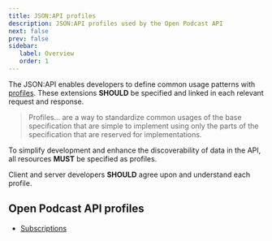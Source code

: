 ```yaml
---
title: JSON:API profiles
description: JSON:API profiles used by the Open Podcast API
next: false
prev: false
sidebar:
   label: Overview
   order: 1
---
```


The JSON:API enables developers to define common usage patterns with [profiles](https://jsonapi.org/extensions/#profiles).
These extensions **SHOULD** be specified and linked in each relevant request and response.

> Profiles... are a way to standardize common usages of the base specification that are simple to implement using only the parts of the specification that are reserved for implementations.

To simplify development and enhance the discoverability of data in the API, all resources **MUST** be specified as profiles.

Client and server developers **SHOULD** agree upon and understand each profile.

## Open Podcast API profiles

- [Subscriptions](/specs/profiles/subscription)
